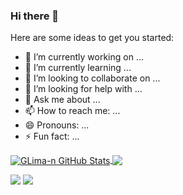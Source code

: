 ### Hi there 👋
Here are some ideas to get you started:

- 🔭 I’m currently working on ...
- 🌱 I’m currently learning ...
- 👯 I’m looking to collaborate on ...
- 🤔 I’m looking for help with ...
- 💬 Ask me about ...
- 📫 How to reach me: ...
- 😄 Pronouns: ...
- ⚡ Fun fact: ...
</a>
<a href="https://github.com/GLima-n/GLima-n">
  <img align="center" src="https://github-readme-stats.vercel.app/api?username=GLima-n&show_icons=true&line_height=20&count_private=true&title_color=ffffff&text_color=c9cacc&icon_color=10bbc8a&bg_color=1d1f20" alt="GLima-n GitHub Stats" />

  <a href="https://github.com/GLima-n/GLima-n">
  <img align="center" src="https://github-readme-stats.vercel.app/api/top-langs/?username=GLima-n&hide=java,html,tex&title_color=ffffff&text_color=c9cacc&icon_color=10bbc8a&bg_color=1d1f21&langs_count=3" /> 
  
  [<img src = "https://img.shields.io/badge/instagram-%23E4405F.svg?&style=for-the-badge&logo=instagram&logoColor=white">](https://www.instagram.com/gllima_n/) [<img src = "https://img.shields.io/badge/facebook-%231877F2.svg?&style=for-the-badge&logo=facebook&logoColor=white">](https://www.facebook.com/profile.php?id=100004652708786)

